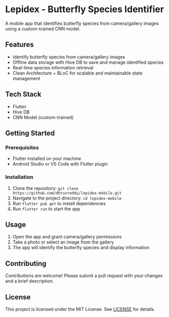 # Lepidex - Butterfly Species Identifier

A mobile app that identifies butterfly species from camera/gallery images using a custom-trained CNN model.

## Features

* Identify butterfly species from camera/gallery images
* Offline data storage with Hive DB to save and manage identified species
* Real-time species information retrieval
* Clean Architecture + BLoC for scalable and maintainable state management

## Tech Stack

* Flutter
* Hive DB
* CNN Model (custom-trained)

## Getting Started

### Prerequisites

* Flutter installed on your machine
* Android Studio or VS Code with Flutter plugin

### Installation

1. Clone the repository: `git clone https://github.com/dhruvreddy/lepidex-mobile.git`
2. Navigate to the project directory: `cd lepidex-mobile`
3. Run `flutter pub get` to install dependencies
4. Run `flutter run` to start the app

## Usage

1. Open the app and grant camera/gallery permissions
2. Take a photo or select an image from the gallery
3. The app will identify the butterfly species and display information

## Contributing

Contributions are welcome! Please submit a pull request with your changes and a brief description.

## License

This project is licensed under the MIT License. See [LICENSE](LICENSE) for details.

